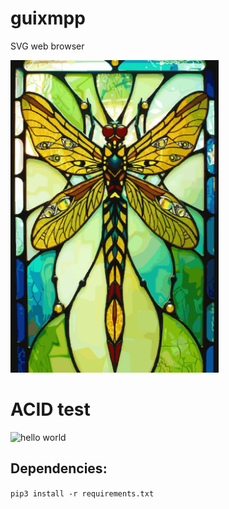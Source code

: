 

# guixmpp
SVG web browser

<img src="examples/gfx/mayfly.svg" height="500" alt="logo">

# ACID test

![hello world](https://raw.githubusercontent.com/haael/guixmpp/master/examples/gfx/acid1.svg)

## Dependencies:

`pip3 install -r requirements.txt`

